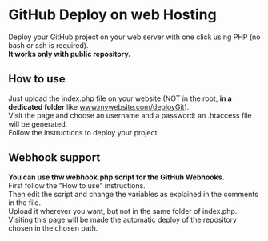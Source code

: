 # GitHub Deploy on web Hosting
Deploy your GitHub project on your web server with one click using PHP (no bash or ssh is required).   
**It works only with public repository.**

## How to use
Just upload the index.php file on your website (NOT in the root, **in a dedicated folder** like www.mywebsite.com/deployGit).  
Visit the page and choose an username and a password: an .htaccess file will be generated.  
Follow the instructions to deploy your project.   

## Webhook support
**You can use thw webhook.php script for the GitHub Webhooks.**   
First follow the "How to use" instructions.   
Then edit the script and change the variables as explained in the comments in the file.   
Upload it wherever you want, but not in the same folder of index.php.   
Visiting this page will be made the automatic deploy of the repository chosen in the chosen path.
